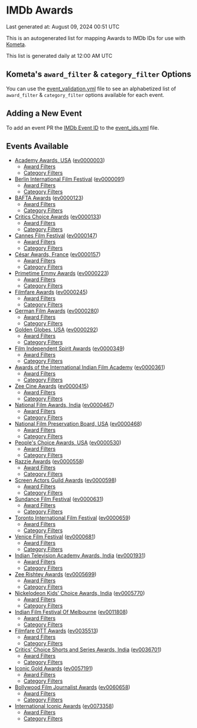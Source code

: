 # IMDb Awards

Last generated at: August 09, 2024 00:51 UTC

This is an autogenerated list for mapping Awards to IMDb IDs for use with [Kometa](https://github.com/Kometa-Team/Kometa).

This list is generated daily at 12:00 AM UTC 

## Kometa's `award_filter` & `category_filter` Options

You can use the [event_validation.yml](https://github.com/Kometa-Team/IMDb-Awards/blob/master/event_validation.yml) file to see an alphabetized list of `award_filter` & `category_filter` options available for each event.

## Adding a New Event

To add an event PR the [IMDb Event ID](https://www.imdb.com/event/all/) to the [event_ids.yml](https://github.com/Kometa-Team/IMDb-Awards/blob/master/event_ids.yml) file.

## Events Available

* [Academy Awards, USA](https://www.imdb.com/event/ev0000003) ([ev0000003](https://github.com/Kometa-Team/IMDb-Awards/blob/master/event_validation.yml#L1))
  * [Award Filters](https://github.com/Kometa-Team/IMDb-Awards/blob/master/event_validation.yml#L6)
  * [Category Filters](https://github.com/Kometa-Team/IMDb-Awards/blob/master/event_validation.yml#L14)
* [Berlin International Film Festival](https://www.imdb.com/event/ev0000091) ([ev0000091](https://github.com/Kometa-Team/IMDb-Awards/blob/master/event_validation.yml#L148))
  * [Award Filters](https://github.com/Kometa-Team/IMDb-Awards/blob/master/event_validation.yml#L152)
  * [Category Filters](https://github.com/Kometa-Team/IMDb-Awards/blob/master/event_validation.yml#L347)
* [BAFTA Awards](https://www.imdb.com/event/ev0000123) ([ev0000123](https://github.com/Kometa-Team/IMDb-Awards/blob/master/event_validation.yml#L624))
  * [Award Filters](https://github.com/Kometa-Team/IMDb-Awards/blob/master/event_validation.yml#L629)
  * [Category Filters](https://github.com/Kometa-Team/IMDb-Awards/blob/master/event_validation.yml#L662)
* [Critics Choice Awards](https://www.imdb.com/event/ev0000133) ([ev0000133](https://github.com/Kometa-Team/IMDb-Awards/blob/master/event_validation.yml#L1152))
  * [Award Filters](https://github.com/Kometa-Team/IMDb-Awards/blob/master/event_validation.yml#L1155)
  * [Category Filters](https://github.com/Kometa-Team/IMDb-Awards/blob/master/event_validation.yml#L1160)
* [Cannes Film Festival](https://www.imdb.com/event/ev0000147) ([ev0000147](https://github.com/Kometa-Team/IMDb-Awards/blob/master/event_validation.yml#L1261))
  * [Award Filters](https://github.com/Kometa-Team/IMDb-Awards/blob/master/event_validation.yml#L1266)
  * [Category Filters](https://github.com/Kometa-Team/IMDb-Awards/blob/master/event_validation.yml#L1433)
* [César Awards, France](https://www.imdb.com/event/ev0000157) ([ev0000157](https://github.com/Kometa-Team/IMDb-Awards/blob/master/event_validation.yml#L1663))
  * [Award Filters](https://github.com/Kometa-Team/IMDb-Awards/blob/master/event_validation.yml#L1666)
  * [Category Filters](https://github.com/Kometa-Team/IMDb-Awards/blob/master/event_validation.yml#L1671)
* [Primetime Emmy Awards](https://www.imdb.com/event/ev0000223) ([ev0000223](https://github.com/Kometa-Team/IMDb-Awards/blob/master/event_validation.yml#L1728))
  * [Award Filters](https://github.com/Kometa-Team/IMDb-Awards/blob/master/event_validation.yml#L1733)
  * [Category Filters](https://github.com/Kometa-Team/IMDb-Awards/blob/master/event_validation.yml#L1740)
* [Filmfare Awards](https://www.imdb.com/event/ev0000245) ([ev0000245](https://github.com/Kometa-Team/IMDb-Awards/blob/master/event_validation.yml#L2949))
  * [Award Filters](https://github.com/Kometa-Team/IMDb-Awards/blob/master/event_validation.yml#L2953)
  * [Category Filters](https://github.com/Kometa-Team/IMDb-Awards/blob/master/event_validation.yml#L2962)
* [German Film Awards](https://www.imdb.com/event/ev0000280) ([ev0000280](https://github.com/Kometa-Team/IMDb-Awards/blob/master/event_validation.yml#L3064))
  * [Award Filters](https://github.com/Kometa-Team/IMDb-Awards/blob/master/event_validation.yml#L3068)
  * [Category Filters](https://github.com/Kometa-Team/IMDb-Awards/blob/master/event_validation.yml#L3091)
* [Golden Globes, USA](https://www.imdb.com/event/ev0000292) ([ev0000292](https://github.com/Kometa-Team/IMDb-Awards/blob/master/event_validation.yml#L3164))
  * [Award Filters](https://github.com/Kometa-Team/IMDb-Awards/blob/master/event_validation.yml#L3169)
  * [Category Filters](https://github.com/Kometa-Team/IMDb-Awards/blob/master/event_validation.yml#L3177)
* [Film Independent Spirit Awards](https://www.imdb.com/event/ev0000349) ([ev0000349](https://github.com/Kometa-Team/IMDb-Awards/blob/master/event_validation.yml#L3343))
  * [Award Filters](https://github.com/Kometa-Team/IMDb-Awards/blob/master/event_validation.yml#L3346)
  * [Category Filters](https://github.com/Kometa-Team/IMDb-Awards/blob/master/event_validation.yml#L3355)
* [Awards of the International Indian Film Academy](https://www.imdb.com/event/ev0000361) ([ev0000361](https://github.com/Kometa-Team/IMDb-Awards/blob/master/event_validation.yml#L3395))
  * [Award Filters](https://github.com/Kometa-Team/IMDb-Awards/blob/master/event_validation.yml#L3397)
  * [Category Filters](https://github.com/Kometa-Team/IMDb-Awards/blob/master/event_validation.yml#L3406)
* [Zee Cine Awards](https://www.imdb.com/event/ev0000415) ([ev0000415](https://github.com/Kometa-Team/IMDb-Awards/blob/master/event_validation.yml#L3485))
  * [Award Filters](https://github.com/Kometa-Team/IMDb-Awards/blob/master/event_validation.yml#L3487)
  * [Category Filters](https://github.com/Kometa-Team/IMDb-Awards/blob/master/event_validation.yml#L3497)
* [National Film Awards, India](https://www.imdb.com/event/ev0000467) ([ev0000467](https://github.com/Kometa-Team/IMDb-Awards/blob/master/event_validation.yml#L3602))
  * [Award Filters](https://github.com/Kometa-Team/IMDb-Awards/blob/master/event_validation.yml#L3606)
  * [Category Filters](https://github.com/Kometa-Team/IMDb-Awards/blob/master/event_validation.yml#L3619)
* [National Film Preservation Board, USA](https://www.imdb.com/event/ev0000468) ([ev0000468](https://github.com/Kometa-Team/IMDb-Awards/blob/master/event_validation.yml#L3810))
  * [Award Filters](https://github.com/Kometa-Team/IMDb-Awards/blob/master/event_validation.yml#L3813)
  * [Category Filters](https://github.com/Kometa-Team/IMDb-Awards/blob/master/event_validation.yml#L3815)
* [People's Choice Awards, USA](https://www.imdb.com/event/ev0000530) ([ev0000530](https://github.com/Kometa-Team/IMDb-Awards/blob/master/event_validation.yml#L3818))
  * [Award Filters](https://github.com/Kometa-Team/IMDb-Awards/blob/master/event_validation.yml#L3821)
  * [Category Filters](https://github.com/Kometa-Team/IMDb-Awards/blob/master/event_validation.yml#L3824)
* [Razzie Awards](https://www.imdb.com/event/ev0000558) ([ev0000558](https://github.com/Kometa-Team/IMDb-Awards/blob/master/event_validation.yml#L4067))
  * [Award Filters](https://github.com/Kometa-Team/IMDb-Awards/blob/master/event_validation.yml#L4070)
  * [Category Filters](https://github.com/Kometa-Team/IMDb-Awards/blob/master/event_validation.yml#L4075)
* [Screen Actors Guild Awards](https://www.imdb.com/event/ev0000598) ([ev0000598](https://github.com/Kometa-Team/IMDb-Awards/blob/master/event_validation.yml#L4115))
  * [Award Filters](https://github.com/Kometa-Team/IMDb-Awards/blob/master/event_validation.yml#L4118)
  * [Category Filters](https://github.com/Kometa-Team/IMDb-Awards/blob/master/event_validation.yml#L4120)
* [Sundance Film Festival](https://www.imdb.com/event/ev0000631) ([ev0000631](https://github.com/Kometa-Team/IMDb-Awards/blob/master/event_validation.yml#L4146))
  * [Award Filters](https://github.com/Kometa-Team/IMDb-Awards/blob/master/event_validation.yml#L4149)
  * [Category Filters](https://github.com/Kometa-Team/IMDb-Awards/blob/master/event_validation.yml#L4199)
* [Toronto International Film Festival](https://www.imdb.com/event/ev0000659) ([ev0000659](https://github.com/Kometa-Team/IMDb-Awards/blob/master/event_validation.yml#L4311))
  * [Award Filters](https://github.com/Kometa-Team/IMDb-Awards/blob/master/event_validation.yml#L4314)
  * [Category Filters](https://github.com/Kometa-Team/IMDb-Awards/blob/master/event_validation.yml#L4365)
* [Venice Film Festival](https://www.imdb.com/event/ev0000681) ([ev0000681](https://github.com/Kometa-Team/IMDb-Awards/blob/master/event_validation.yml#L4436))
  * [Award Filters](https://github.com/Kometa-Team/IMDb-Awards/blob/master/event_validation.yml#L4441)
  * [Category Filters](https://github.com/Kometa-Team/IMDb-Awards/blob/master/event_validation.yml#L4775)
* [Indian Television Academy Awards, India](https://www.imdb.com/event/ev0001931) ([ev0001931](https://github.com/Kometa-Team/IMDb-Awards/blob/master/event_validation.yml#L5214))
  * [Award Filters](https://github.com/Kometa-Team/IMDb-Awards/blob/master/event_validation.yml#L5216)
  * [Category Filters](https://github.com/Kometa-Team/IMDb-Awards/blob/master/event_validation.yml#L5225)
* [Zee Rishtey Awards](https://www.imdb.com/event/ev0005699) ([ev0005699](https://github.com/Kometa-Team/IMDb-Awards/blob/master/event_validation.yml#L5399))
  * [Award Filters](https://github.com/Kometa-Team/IMDb-Awards/blob/master/event_validation.yml#L5401)
  * [Category Filters](https://github.com/Kometa-Team/IMDb-Awards/blob/master/event_validation.yml#L5403)
* [Nickelodeon Kids' Choice Awards, India](https://www.imdb.com/event/ev0005770) ([ev0005770](https://github.com/Kometa-Team/IMDb-Awards/blob/master/event_validation.yml#L5478))
  * [Award Filters](https://github.com/Kometa-Team/IMDb-Awards/blob/master/event_validation.yml#L5480)
  * [Category Filters](https://github.com/Kometa-Team/IMDb-Awards/blob/master/event_validation.yml#L5483)
* [Indian Film Festival Of Melbourne](https://www.imdb.com/event/ev0011808) ([ev0011808](https://github.com/Kometa-Team/IMDb-Awards/blob/master/event_validation.yml#L5518))
  * [Award Filters](https://github.com/Kometa-Team/IMDb-Awards/blob/master/event_validation.yml#L5520)
  * [Category Filters](https://github.com/Kometa-Team/IMDb-Awards/blob/master/event_validation.yml#L5532)
* [Filmfare OTT Awards](https://www.imdb.com/event/ev0035513) ([ev0035513](https://github.com/Kometa-Team/IMDb-Awards/blob/master/event_validation.yml#L5554))
  * [Award Filters](https://github.com/Kometa-Team/IMDb-Awards/blob/master/event_validation.yml#L5556)
  * [Category Filters](https://github.com/Kometa-Team/IMDb-Awards/blob/master/event_validation.yml#L5562)
* [Critics’ Choice Shorts and Series Awards, India](https://www.imdb.com/event/ev0036701) ([ev0036701](https://github.com/Kometa-Team/IMDb-Awards/blob/master/event_validation.yml#L5625))
  * [Award Filters](https://github.com/Kometa-Team/IMDb-Awards/blob/master/event_validation.yml#L5627)
  * [Category Filters](https://github.com/Kometa-Team/IMDb-Awards/blob/master/event_validation.yml#L5630)
* [Iconic Gold Awards](https://www.imdb.com/event/ev0057191) ([ev0057191](https://github.com/Kometa-Team/IMDb-Awards/blob/master/event_validation.yml#L5648))
  * [Award Filters](https://github.com/Kometa-Team/IMDb-Awards/blob/master/event_validation.yml#L5650)
  * [Category Filters](https://github.com/Kometa-Team/IMDb-Awards/blob/master/event_validation.yml#L5652)
* [Bollywood Film Journalist Awards](https://www.imdb.com/event/ev0060658) ([ev0060658](https://github.com/Kometa-Team/IMDb-Awards/blob/master/event_validation.yml#L5711))
  * [Award Filters](https://github.com/Kometa-Team/IMDb-Awards/blob/master/event_validation.yml#L5713)
  * [Category Filters](https://github.com/Kometa-Team/IMDb-Awards/blob/master/event_validation.yml#L5718)
* [International Iconic Awards](https://www.imdb.com/event/ev0073358) ([ev0073358](https://github.com/Kometa-Team/IMDb-Awards/blob/master/event_validation.yml#L5729))
  * [Award Filters](https://github.com/Kometa-Team/IMDb-Awards/blob/master/event_validation.yml#L5731)
  * [Category Filters](https://github.com/Kometa-Team/IMDb-Awards/blob/master/event_validation.yml#L5734)
